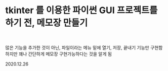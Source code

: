 <h1>tkinter 를 이용한 파이썬 GUI 프로젝트를 하기 전, 메모장 만들기</h1>
<br>

많은 기능을 추가한 것이 아닌, 파일이라는 메뉴 밑에 열기, 저장, 끝내기 기능만 구현함
하지만 꽤나 간단하게 메모장 구현가능하다는 것을 알게 됨

2020.12.26
